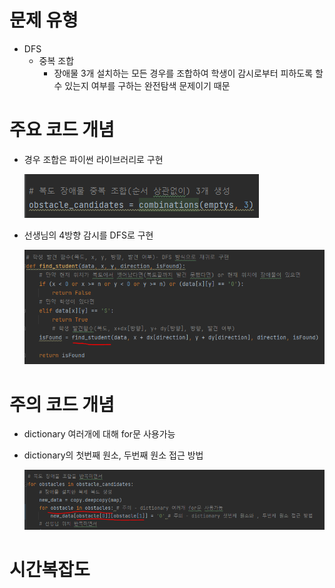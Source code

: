 # 문제 유형
- DFS
  - 중복 조합 
    - 장애물 3개 설치하는 모든 경우를 조합하여 학생이 감시로부터 피하도록 할 수 있는지 여부를 구하는 완전탐색 문제이기 때문
  
# 주요 코드 개념
- 경우 조합은 파이썬 라이브러리로 구현

  ![img_5.png](img_5.png)
  
- 선생님의 4방향 감시를 DFS로 구현 
  
  ![img_4.png](img_4.png)

# 주의 코드 개념

- dictionary 여러개에 대해 for문 사용가능
- dictionary의 첫번째 원소, 두번째 원소 접근 방법

  ![img_25.png](img_25.png)

# 시간복잡도